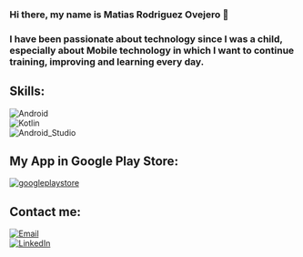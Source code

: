 ### Hi there, my name is Matias Rodriguez Ovejero 👋

### I have been passionate about technology since I was a child, especially about Mobile technology in which I want to continue training, improving and learning every day.




## Skills:
![Android](https://img.shields.io/badge/Android-3DDC84?style=for-the-badge&logo=android&logoColor=white&labelColor=101010)</br>
![Kotlin](https://img.shields.io/badge/Kotlin-0095D5?style=for-the-badge&logo=kotlin&logoColor=white&labelColor=101010)</br>
![Android_Studio](https://img.shields.io/badge/Android_Studio-3DDC84?style=for-the-badge&logo=android-studio&logoColor=white&labelColor=101010)</br>

## My App in Google Play Store:
[![googleplaystore](https://img.shields.io/badge/Google_Play-trivpsons-yellow?style=for-the-badge&logo=google-play&logoColor=white&labelColor=101010)](https://play.google.com/store/apps/details?id=com.trivpsons.trivpsons)


## Contact me:

[![Email](https://img.shields.io/badge/matias141201@gmail.com-D14836?style=for-the-badge&logo=gmail&logoColor=white&labelColor=101010)](mailto:matias141201@gmail.com)</br>
[![LinkedIn](https://img.shields.io/badge/LinkedIn-matias_rodriguez_ovejero-0077B5?style=for-the-badge&logo=linkedin&logoColor=white&labelColor=101010)](https://www.linkedin.com/in/matias-rodriguez-ovejero/)</br>




